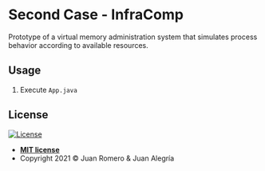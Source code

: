 # Second Case - InfraComp

Prototype of a virtual memory administration system that simulates process behavior according to available resources.

## Usage

1. Execute `App.java`

## License

[![License](http://img.shields.io/:license-mit-blue.svg?style=flat-square)](http://badges.mit-license.org)

- **[MIT license](LICENSE)**
- Copyright 2021 © Juan Romero & Juan Alegría
